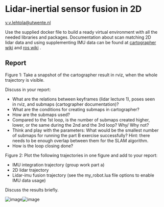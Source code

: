 # Lidar-inertial sensor fusion in 2D
v.v.lehtola@utwente.nl

Use the supplied docker file to build a ready virtual environment with all the needed libraries and packages.  Documentation about scan matching 2D lidar data and using supplementing IMU data can be found at [cartographer wiki](http://wiki.ros.org/cartographer) 
and [ros wiki](http://wiki.ros.org/laser_scan_matcher) .

## Report

Figure 1: Take a snapshot of the cartographer result in rviz, when the whole trajectory is visible. 	

Discuss in your report:
-	What are the relations between keyframes (lidar lecture 1), poses seen in rviz, and submaps (cartographer documentation)?
-	What are the conditions for creating submaps in cartographer?
-	How are the submaps used?
-	Compared to the 1st loop, is the number of submaps created higher, lower, or the same during the 2nd and the 3rd loop? Why/ Why not?
-	Think and play with the parameters: What would be the smallest number of submaps for running the part B exercise successfully? Hint: there needs to be enough overlap between them for the SLAM algorithm.
-	How is the loop closing done?

Figure 2: Plot the following trajectories in one figure and add to your report:
-	IMU integration trajectory (group work part a)
-	2D lidar trajectory
-	Lidar-imu fusion trajectory (see the my_robot.lua file options to enable IMU data usage)

Discuss the results briefly.

![image](https://github.com/user-attachments/assets/4298c4a3-e345-463d-9ece-020676a6959a)![image](https://github.com/user-attachments/assets/fa51c77f-ad52-4488-99a9-f6687cc378ad)
